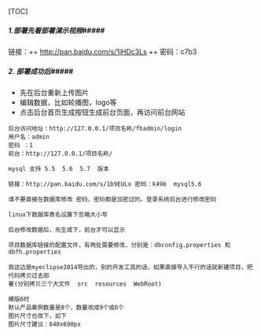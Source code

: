 [TOC]

##### 1.部署先看部署演示视频#####
链接：++ http://pan.baidu.com/s/1jHDc3Ls ++ 密码：c7b3

##### 2. 部署成功后#####
- 先在后台重新上传图片
- 编辑数据，比如轮播图，logo等
- 点击后台首页生成按钮生成前台页面，再访问前台网站

```
后台访问地址：http://127.0.0.1/项目名称/fhadmin/login 
用户名：admin 
密码 ：1
前台：http://127.0.0.1/项目名称/

mysql 支持 5.5  5.6  5.7  版本

链接：http://pan.baidu.com/s/1b9EULo 密码：k49b  mysql5.6

请不要直接在数据库修改 密码，密码都是加密过的。登录系统后台进行修改密码

linux下数据库表名设置下忽略大小写	

后台修改数据后，先生成下，前台才可以显示	

项目数据库链接的配置文件，有两处需要修改，分别是：dbconfig.properties 和  dbfh.properties

我这边是myeclipse2014导出的，别的开发工具的话，如果直接导入不行的话就新建项目，把代码拷贝过去部
署(分别拷贝三个大文件  src  resources  WebRoot)

模版6时
默认产品案例数量是8个，数量改成9个或6个
图片尺寸也改下，如下
图片尺寸建议：640x690px
```



[^]: linhuaming
